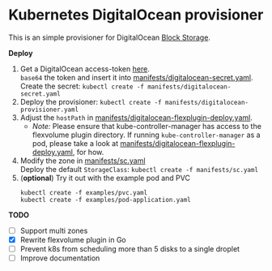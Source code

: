 # Kubernetes DigitalOcean provisioner

This is an simple provisioner for DigitalOcean [Block Storage](https://www.digitalocean.com/products/storage/).

**Deploy**

1. Get a DigitalOcean access-token [here](https://cloud.digitalocean.com/settings/api/tokens).  
   `base64` the token and insert it into [manifests/digitalocean-secret.yaml](manifests/digitalocean-secret.yaml).  
   Create the secret: `kubectl create -f manifests/digitalocean-secret.yaml`
2. Deploy the provisioner: `kubectl create -f manifests/digitalocean-provisioner.yaml`
3. Adjust the `hostPath` in [manifests/digitalocean-flexplugin-deploy.yaml](manifests/digitalocean-flexplugin-deploy.yaml).
   - *Note:* Please ensure that kube-controller-manager has access to the flexvolume plugin directory. If running `kube-controller-manager` as a pod, please take a look at [manifests/digitalocean-flexplugin-deploy.yaml](manifests/digitalocean-flexplugin-deploy.yaml), for how.
4. Modify the zone in [manifests/sc.yaml](manifests/sc.yaml)  
   Deploy the default `StorageClass`: `kubectl create -f manifests/sc.yaml`
5. (**optional**) Try it out with the example pod and PVC
   ```
   kubectl create -f examples/pvc.yaml
   kubectl create -f examples/pod-application.yaml
   ```

**TODO**
 - [ ] Support multi zones
 - [x] Rewrite flexvolume plugin in Go
 - [ ] Prevent k8s from scheduling more than 5 disks to a single droplet
 - [ ] Improve documentation
